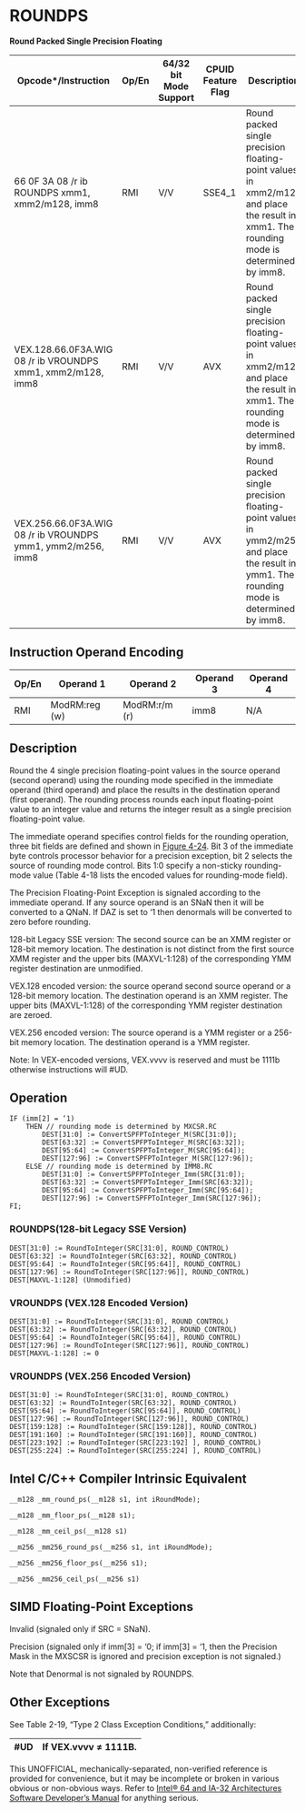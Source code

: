 # ROUNDPS

**Round Packed Single Precision Floating**

| Opcode\*/Instruction                                        | Op/En | 64/32 bit Mode Support | CPUID Feature Flag | Description                                                                                                                             |
| ----------------------------------------------------------- | ----- | ---------------------- | ------------------ | --------------------------------------------------------------------------------------------------------------------------------------- |
| 66 0F 3A 08 /r ib ROUNDPS xmm1, xmm2/m128, imm8             | RMI   | V/V                    | SSE4_1             | Round packed single precision floating-point values in xmm2/m128 and place the result in xmm1. The rounding mode is determined by imm8. |
| VEX.128.66.0F3A.WIG 08 /r ib VROUNDPS xmm1, xmm2/m128, imm8 | RMI   | V/V                    | AVX                | Round packed single precision floating-point values in xmm2/m128 and place the result in xmm1. The rounding mode is determined by imm8. |
| VEX.256.66.0F3A.WIG 08 /r ib VROUNDPS ymm1, ymm2/m256, imm8 | RMI   | V/V                    | AVX                | Round packed single precision floating-point values in ymm2/m256 and place the result in ymm1. The rounding mode is determined by imm8. |

## Instruction Operand Encoding

| Op/En | Operand 1     | Operand 2     | Operand 3 | Operand 4 |
| ----- | ------------- | ------------- | --------- | --------- |
| RMI   | ModRM:reg (w) | ModRM:r/m (r) | imm8      | N/A       |

## Description

Round the 4 single precision floating-point values in the source operand (second operand) using the rounding mode specified in the immediate operand (third operand) and place the results in the destination operand (first operand). The rounding process rounds each input floating-point value to an integer value and returns the integer result as a single precision floating-point value.

The immediate operand specifies control fields for the rounding operation, three bit fields are defined and shown in [Figure 4-24](/x86/roundpd#fig-4-24). Bit 3 of the immediate byte controls processor behavior for a precision exception, bit 2 selects the source of rounding mode control. Bits 1:0 specify a non-sticky rounding-mode value (Table 4-18 lists the encoded values for rounding-mode field).

The Precision Floating-Point Exception is signaled according to the immediate operand. If any source operand is an SNaN then it will be converted to a QNaN. If DAZ is set to ‘1 then denormals will be converted to zero before rounding.

128-bit Legacy SSE version: The second source can be an XMM register or 128-bit memory location. The destination is not distinct from the first source XMM register and the upper bits (MAXVL-1:128) of the corresponding YMM register destination are unmodified.

VEX.128 encoded version: the source operand second source operand or a 128-bit memory location. The destination operand is an XMM register. The upper bits (MAXVL-1:128) of the corresponding YMM register destination are zeroed.

VEX.256 encoded version: The source operand is a YMM register or a 256-bit memory location. The destination operand is a YMM register.

Note: In VEX-encoded versions, VEX.vvvv is reserved and must be 1111b otherwise instructions will #​​​UD.

## Operation

```
IF (imm[2] = ‘1)
    THEN // rounding mode is determined by MXCSR.RC
        DEST[31:0] := ConvertSPFPToInteger_M(SRC[31:0]);
        DEST[63:32] := ConvertSPFPToInteger_M(SRC[63:32]);
        DEST[95:64] := ConvertSPFPToInteger_M(SRC[95:64]);
        DEST[127:96] := ConvertSPFPToInteger_M(SRC[127:96]);
    ELSE // rounding mode is determined by IMM8.RC
        DEST[31:0] := ConvertSPFPToInteger_Imm(SRC[31:0]);
        DEST[63:32] := ConvertSPFPToInteger_Imm(SRC[63:32]);
        DEST[95:64] := ConvertSPFPToInteger_Imm(SRC[95:64]);
        DEST[127:96] := ConvertSPFPToInteger_Imm(SRC[127:96]);
FI;

```

### ROUNDPS(128-bit Legacy SSE Version)

```
DEST[31:0] := RoundToInteger(SRC[31:0], ROUND_CONTROL)
DEST[63:32] := RoundToInteger(SRC[63:32], ROUND_CONTROL)
DEST[95:64] := RoundToInteger(SRC[95:64]], ROUND_CONTROL)
DEST[127:96] := RoundToInteger(SRC[127:96]], ROUND_CONTROL)
DEST[MAXVL-1:128] (Unmodified)

```

### VROUNDPS (VEX.128 Encoded Version)

```
DEST[31:0] := RoundToInteger(SRC[31:0], ROUND_CONTROL)
DEST[63:32] := RoundToInteger(SRC[63:32], ROUND_CONTROL)
DEST[95:64] := RoundToInteger(SRC[95:64]], ROUND_CONTROL)
DEST[127:96] := RoundToInteger(SRC[127:96]], ROUND_CONTROL)
DEST[MAXVL-1:128] := 0

```

### VROUNDPS (VEX.256 Encoded Version)

```
DEST[31:0] := RoundToInteger(SRC[31:0], ROUND_CONTROL)
DEST[63:32] := RoundToInteger(SRC[63:32], ROUND_CONTROL)
DEST[95:64] := RoundToInteger(SRC[95:64]], ROUND_CONTROL)
DEST[127:96] := RoundToInteger(SRC[127:96]], ROUND_CONTROL)
DEST[159:128] := RoundToInteger(SRC[159:128]], ROUND_CONTROL)
DEST[191:160] := RoundToInteger(SRC[191:160]], ROUND_CONTROL)
DEST[223:192] := RoundToInteger(SRC[223:192] ], ROUND_CONTROL)
DEST[255:224] := RoundToInteger(SRC[255:224] ], ROUND_CONTROL)

```

## Intel C/C++ Compiler Intrinsic Equivalent

```
__m128 _mm_round_ps(__m128 s1, int iRoundMode);

```

```
__m128 _mm_floor_ps(__m128 s1);

```

```
__m128 _mm_ceil_ps(__m128 s1)

```

```
__m256 _mm256_round_ps(__m256 s1, int iRoundMode);

```

```
__m256 _mm256_floor_ps(__m256 s1);

```

```
__m256 _mm256_ceil_ps(__m256 s1)

```

## SIMD Floating-Point Exceptions

Invalid (signaled only if SRC = SNaN).

Precision (signaled only if imm[3] = ‘0; if imm[3] = ‘1, then the Precision Mask in the MXSCSR is ignored and precision exception is not signaled.)

Note that Denormal is not signaled by ROUNDPS.

## Other Exceptions

See Table 2-19, “Type 2 Class Exception Conditions,” additionally:

| #​​​UD | If VEX.vvvv ≠ 1111B. |
| ------ | -------------------- |

This UNOFFICIAL, mechanically-separated, non-verified reference is provided for convenience, but it may be
incomplete or broken in various obvious or non-obvious
ways. Refer to [Intel® 64 and IA-32 Architectures Software Developer’s Manual](https://software.intel.com/en-us/download/intel-64-and-ia-32-architectures-sdm-combined-volumes-1-2a-2b-2c-2d-3a-3b-3c-3d-and-4) for anything serious.
